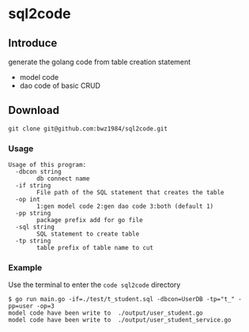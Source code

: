 # sql2code
## Introduce
generate the golang code from table creation statement
* model code
* dao code of basic CRUD
## Download
```
git clone git@github.com:bwz1984/sql2code.git
```
### Usage
```
Usage of this program:
  -dbcon string
        db connect name
  -if string
        File path of the SQL statement that creates the table
  -op int
        1:gen model code 2:gen dao code 3:both (default 1)
  -pp string
        package prefix add for go file
  -sql string
        SQL statement to create table
  -tp string
        table prefix of table name to cut
```
### Example
Use the terminal to enter the ```code sql2code``` directory
```
$ go run main.go -if=./test/t_student.sql -dbcon=UserDB -tp="t_" -pp=user -op=3
model code have been write to  ./output/user_student.go
model code have been write to  ./output/user_student_service.go
```